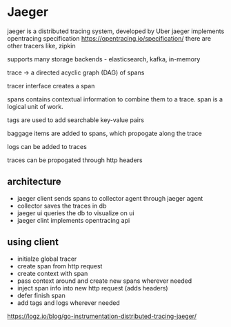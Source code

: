 # Jaeger

jaeger is a distributed tracing system, developed by Uber
jaeger implements opentracing specification
<https://opentracing.io/specification/>
there are other tracers like, zipkin

supports many storage backends - elasticsearch, kafka, in-memory

trace -> a directed acyclic graph (DAG) of spans

tracer interface creates a span

spans contains contextual information to combine them to a trace. span
is a logical unit of work.

tags are used to add searchable key-value pairs

baggage items are added to spans, which propogate along the trace

logs can be added to traces

traces can be propogated through http headers


## architecture

* jaeger client sends spans to collector agent through jaeger agent
* collector saves the traces in db
* jaeger ui queries the db to visualize on ui
* jaeger clint implements opentracing api

## using client

* initialze global tracer
* create span from http request
* create context with span
* pass context around and create new spans wherever needed
* inject span info into new http request (adds headers)
* defer finish span
* add tags and logs wherever needed

<https://logz.io/blog/go-instrumentation-distributed-tracing-jaeger/>
